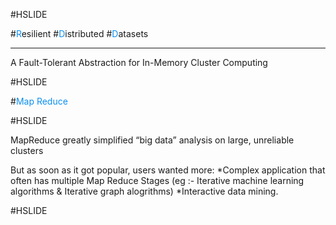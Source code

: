 #HSLIDE

#<span style="color:#0b8ff2;text-align:left">R</span>esilient 
#<span style="color:#0b8ff2;text-align:left">D</span>istributed
#<span style="color:#0b8ff2;text-align:left">D</span>atasets
<hr>
A Fault-Tolerant Abstraction for In-Memory Cluster Computing

#HSLIDE

#<span style="color:#0b8ff2;text-align:left">Map Reduce</span>


#HSLIDE

MapReduce greatly simplified “big data” analysis on large, unreliable clusters 

But as soon as it got popular, users wanted more:
*Complex application that often has multiple Map Reduce Stages
    (eg :- Iterative machine learning algorithms  & Iterative graph alogrithms)
*Interactive data mining. 

#HSLIDE
